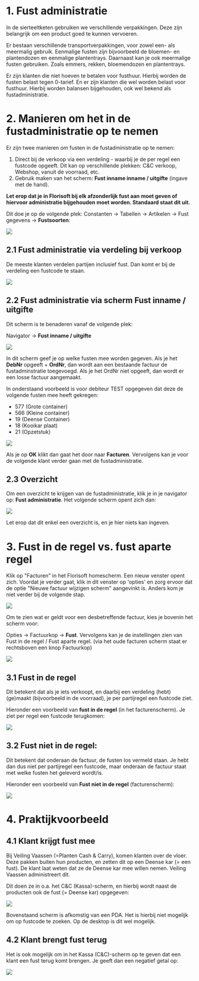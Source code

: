 # 1. Fust administratie

In de sierteeltketen gebruiken we verschillende verpakkingen. Deze zijn belangrijk om een product goed te kunnen vervoeren.

Er bestaan verschillende transportverpakkingen, voor zowel een- als meermalig gebruik. Eenmalige fusten zijn bijvoorbeeld de bloemen- en plantendozen en eenmalige plantentrays. Daarnaast kan je ook meermalige fusten gebruiken. Zoals emmers, rekken, bloemendozen en plantentrays.

Er zijn klanten die niet hoeven te betalen voor fusthuur. Hierbij worden de fusten belast tegen 0-tarief. En er zijn klanten die wel worden belast voor fusthuur. Hierbij worden balansen bijgehouden, ook wel bekend als fustadministratie.


# 2. Manieren om het in de fustadministratie op te nemen

Er zijn twee manieren om fusten in de fustadministratie op te nemen:

1. Direct bij de verkoop via een verdeling - waarbij je de per regel een fustcode opgeeft. Dit kan op verschillende plekken: C&C verkoop, Webshop, vanuit de voorraad, etc. 
2. Gebruik maken van het scherm: **Fust inname inname / uitgifte** (ingave met de hand).

**Let erop dat je in Florisoft bij elk afzonderlijk fust aan moet geven of hiervoor administratie bijgehouden moet worden. Standaard staat dit uit.** 

Dit doe je op de volgende plek: Constanten -> Tabellen -> Artikelen -> Fust gegevens -> **Fustsoorten**:

![](2022-04-15-11-22-53.png)

## 2.1 Fust administratie via verdeling bij verkoop
De meeste klanten verdelen partijen inclusief fust. Dan komt er bij de verdeling een fustcode te staan.

![](2022-04-15-11-25-28.png)

## 2.2 Fust administratie via scherm **Fust inname / uitgifte**

Dit scherm is te benaderen vanaf de volgende plek:

Navigator -> **Fust inname / uitgifte**

![](2022-04-15-12-37-49.png)

In dit scherm geef je op welke fusten mee worden gegeven. Als je het **DebNr** opgeeft + **OrdNr**, dan wordt aan een bestaande factuur de fustadminstratie toegevoegd. Als je het OrdNr niet opgeeft, dan wordt er een losse factuur aangemaakt.

In onderstaand voorbeeld is voor debiteur TEST opgegeven dat deze de volgende fusten mee heeft gekregen:

- 577 (Grote container) 
- 566 (Kleine container)
- 19 (Deense Container)
- 18 (Kooikar plaat)
- 21 (Opzetstuk)

![](2021-01-18-10-38-34.png)

Als je op **OK** klikt dan gaat het door naar **Facturen**. Vervolgens kan je voor de volgende klant verder gaan met de fustadministratie. 

## 2.3 Overzicht 

Om een overzicht te krijgen van de fustadministratie, klik je in je navigator op: **Fust administratie**. Het volgende scherm opent zich dan:

![](2022-04-15-11-33-03.png)

Let erop dat dit enkel een overzicht is, en je hier niets kan ingeven.

# 3. Fust in de regel vs. fust aparte regel

Klik op "Facturen" in het Florisoft homescherm. Een nieuw venster opent zich. Voordat je verder gaat, klik in dit venster op 'opties' en zorg ervoor dat de optie "Nieuwe factuur wijzigen scherm" aangevinkt is. Anders kom je niet verder bij de volgende stap.

![](2022-04-15-11-47-12.png)

Om te zien wat er geldt voor een desbetreffende factuur, kies je bovenin het scherm voor: 

Opties -> Factuurkop -> **Fust**. Vervolgens kan je de instellingen zien van Fust in de regel / Fust aparte regel. (via het oude facturen scherm staat er rechtsboven een knop Factuurkop)

![](2021-01-18-11-33-03.png)

## 3.1 Fust in de regel
Dit betekent dat als je iets verkoopt, en daarbij een verdeling (hebt) (ge)maakt (bijvoorbeeld in de voorraad), je per partijregel een fustcode ziet.

Hieronder een voorbeeld van **fust in de regel** (in het facturenscherm). Je ziet per regel een fustcode terugkomen:

![](2021-01-18-10-27-19.png)

## 3.2 Fust niet in de regel:
Dit betekent dat onderaan de factuur, de fusten los vermeld staan. Je hebt dan dus niet per partijregel een fustcode, maar onderaan de factuur staat met welke fusten het geleverd wordt/is. 

Hieronder een voorbeeld van **Fust niet in de regel** (facturenscherm):

![](2021-01-18-10-27-46.png)


# 4. Praktijkvoorbeeld

## 4.1 Klant krijgt fust mee

Bij Veiling Vaassen (=Planten Cash & Carry), komen klanten over de vloer. Deze pakken buiten hun producten, en zetten dit op een Deense kar (= een fust). De klant laat weten dat ze de Deense kar mee willen nemen. Veiling Vaassen administreert dit. 

Dit doen ze in o.a. het C&C (Kassa)-scherm, en hierbij wordt naast de producten ook de fust (= Deense kar) opgegeven:

![](2021-01-18-11-59-50.png)

Bovenstaand scherm is afkomstig van een PDA. Het is hierbij niet mogelijk om op fustcode te zoeken. Op de desktop is dit wel mogelijk.

## 4.2 Klant brengt fust terug 

Het is ook mogelijk om in het Kassa (C&C)-scherm op te geven dat een klant een fust terug komt brengen. Je geeft dan een negatief getal op:

![](2021-01-18-10-56-06.png)



